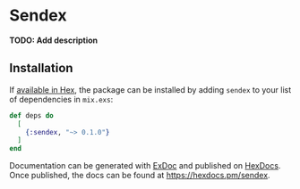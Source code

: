 # Sendex

**TODO: Add description**

## Installation

If [available in Hex](https://hex.pm/docs/publish), the package can be installed
by adding `sendex` to your list of dependencies in `mix.exs`:

```elixir
def deps do
  [
    {:sendex, "~> 0.1.0"}
  ]
end
```

Documentation can be generated with [ExDoc](https://github.com/elixir-lang/ex_doc)
and published on [HexDocs](https://hexdocs.pm). Once published, the docs can
be found at <https://hexdocs.pm/sendex>.

